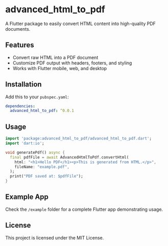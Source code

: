 
# advanced_html_to_pdf

A Flutter package to easily convert HTML content into high-quality PDF documents.

## Features

- Convert raw HTML into a PDF document
- Customize PDF output with headers, footers, and styling
- Works with Flutter mobile, web, and desktop

## Installation

Add this to your `pubspec.yaml`:

```yaml
dependencies:
  advanced_html_to_pdf: ^0.0.1
```

## Usage

```dart
import 'package:advanced_html_to_pdf/advanced_html_to_pdf.dart';
import 'dart:io';

void generatePdf() async {
  final pdfFile = await AdvancedHtmlToPdf.convertHtml(
    html: "<h1>Hello PDF</h1><p>This is generated from HTML.</p>",
    fileName: "example.pdf",
  );
  print("PDF saved at: $pdfFile");
}
```

## Example App

Check the `/example` folder for a complete Flutter app demonstrating usage.

## License

This project is licensed under the MIT License.
